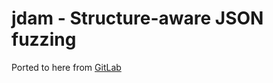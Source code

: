 # jdam - Structure-aware JSON fuzzing

Ported to here from [GitLab](https://gitlab.com/michenriksen/jdam)
